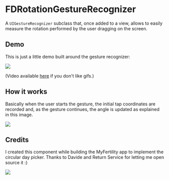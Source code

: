 # FDRotationGestureRecognizer

A `UIGestureRecognizer` subclass that, once added to a view, allows to easily measure the rotation performed by the user dragging on the screen.

## Demo

This is just a little demo built around the gesture recognizer:

![](https://github.com/frankdilo/FDRotationGestureRecognizer/raw/master/Other/demo.gif)

(Video available [here](https://github.com/frankdilo/FDRotationGestureRecognizer/raw/master/Other/demo.mov) if you don't like gifs.)

## How it works

Basically when the user starts the gesture, the initial tap coordinates are recorded and, as the gesture continues, the angle is updated as explained in this image.

![](https://github.com/frankdilo/FDRotationGestureRecognizer/raw/master/Other/explanation.png)

## Credits

I created this component while building the MyFertility app to implement the circular day picker. Thanks to Davide and Return Service for letting me open source it :)

![](https://github.com/frankdilo/FDRotationGestureRecognizer/raw/master/Other/myfert.jpeg)
